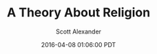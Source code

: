 ---
layout: podcast
title: "A Theory About Religion"
author: Scott Alexander
description: https://slatestarcodex.com/2016/04/08/a-theory-of-religion/
date: 2016-04-08 01:06:00 PDT
length: 3032363
duration: 758
guid: a-theory-of-religion
---